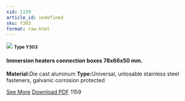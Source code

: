 ```yaml
---
xid: 1159
article_id: undefined
sku: Y303
format: raw-html
---
```

 <img src="./1159/Y303.jpg" class="card-imgs mb-2">
 <small class="text-grey mb-2"><b>Type Y303</b> </small>
 <h4>Immersion heaters connection boxes 78x66x50 mm.</h4>
 <p><b>Material:</b>Die cast aluminum
 <b>Type:</b>Universal, unlosable stainless steel fasteners, galvanic corrosion protected</p>
 <div class="btns">
 <a href="../en/immersion-heaters-Type-y303.html" class="btn-red">See More</a>
 <a href="../en/pdf/2-126-127Immersion heaters connection boxes aluminium 78x66x5020130606.pdf " target="_blank" class="btn-red">Download PDF</a>
 <!-- <a href="http://www.ultimheat.com/cat2.html" class="access-link" target="_blank"> Access full catalogue <i class="fa fa-external-link" aria-hidden="true"></i> </a> -->
 <span class="number-btn">1159</span>
 </div>
 